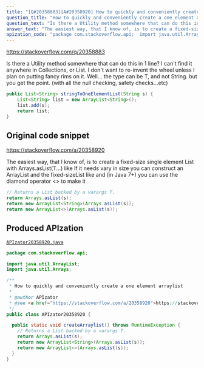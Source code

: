 ```yaml
---
title: "[Q#20358883][A#20358920] How to quickly and conveniently create a one element arraylist"
question_title: "How to quickly and conveniently create a one element arraylist"
question_text: "Is there a Utility method somewhere that can do this in 1 line? I can't find it anywhere in Collections, or List. I don't want to re-invent the wheel unless I plan on putting fancy rims on it. Well... the type can be T, and not String. but you get the point. (with all the null checking, safety checks...etc)"
answer_text: "The easiest way, that I know of, is to create a fixed-size single element List with Arrays.asList(T...) like If it needs vary in size you can construct an ArrayList and the fixed-sizeList like and (in Java 7+) you can use the diamond operator <> to make it"
apization_code: "package com.stackoverflow.api;  import java.util.ArrayList; import java.util.Arrays;  /**  * How to quickly and conveniently create a one element arraylist  *  * @author APIzator  * @see <a href=\"https://stackoverflow.com/a/20358920\">https://stackoverflow.com/a/20358920</a>  */ public class APIzator20358920 {    public static void createArraylist() throws RuntimeException {     // Returns a List backed by a varargs T.     return Arrays.asList(s);     return new ArrayList<String>(Arrays.asList(s));     return new ArrayList<>(Arrays.asList(s));   } }"
---
```


https://stackoverflow.com/q/20358883

Is there a Utility method somewhere that can do this in 1 line? I can&#x27;t find it anywhere in Collections, or List.
I don&#x27;t want to re-invent the wheel unless I plan on putting fancy rims on it.
Well... the type can be T, and not String. but you get the point. (with all the null checking, safety checks...etc)


```java
public List<String> stringToOneElementList(String s) {
    List<String> list = new ArrayList<String>();
    list.add(s);
    return list;
}
```


## Original code snippet

https://stackoverflow.com/a/20358920

The easiest way, that I know of, is to create a fixed-size single element List with Arrays.asList(T...) like
If it needs vary in size you can construct an ArrayList and the fixed-sizeList like
and (in Java 7+) you can use the diamond operator &lt;&gt; to make it

```java
// Returns a List backed by a varargs T.
return Arrays.asList(s);
return new ArrayList<String>(Arrays.asList(s));
return new ArrayList<>(Arrays.asList(s));
```

## Produced APIzation

[`APIzator20358920.java`](https://github.com/pasqualesalza/apization-temp-data/raw/master/apizations/java/APIzator20358920.java)

```java
package com.stackoverflow.api;

import java.util.ArrayList;
import java.util.Arrays;

/**
 * How to quickly and conveniently create a one element arraylist
 *
 * @author APIzator
 * @see <a href="https://stackoverflow.com/a/20358920">https://stackoverflow.com/a/20358920</a>
 */
public class APIzator20358920 {

  public static void createArraylist() throws RuntimeException {
    // Returns a List backed by a varargs T.
    return Arrays.asList(s);
    return new ArrayList<String>(Arrays.asList(s));
    return new ArrayList<>(Arrays.asList(s));
  }
}

```